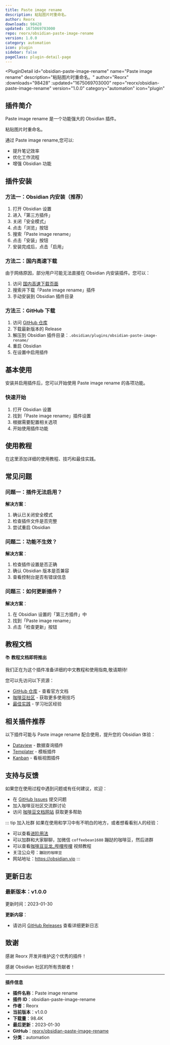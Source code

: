```yaml
---
title: Paste image rename
description: 粘贴图片时重命名。
author: Reorx
downloads: 98428
updated: 1675069703000
repo: reorx/obsidian-paste-image-rename
version: 1.0.0
category: automation
icon: plugin
sidebar: false
pageClass: plugin-detail-page
---
```


<PluginDetail
  id="obsidian-paste-image-rename"
  name="Paste image rename"
  description="粘贴图片时重命名。"
  author="Reorx"
  :downloads="98428"
  :updated="1675069703000"
  repo="reorx/obsidian-paste-image-rename"
  version="1.0.0"
  category="automation"
  icon="plugin"
>

<!-- AUTO_GENERATED_START -->
## 插件简介

Paste image rename 是一个功能强大的 Obsidian 插件。

粘贴图片时重命名。

通过 Paste image rename,您可以:

- 提升笔记效率
- 优化工作流程
- 增强 Obsidian 功能

<!-- AUTO_GENERATED_END -->

<!-- AUTO_GENERATED_START -->
## 插件安装

### 方法一：Obsidian 内安装（推荐）

1. 打开 Obsidian 设置
2. 进入「第三方插件」
3. 关闭「安全模式」
4. 点击「浏览」按钮
5. 搜索「Paste image rename」
6. 点击「安装」按钮
7. 安装完成后，点击「启用」

### 方法二：国内高速下载

由于网络原因，部分用户可能无法直接在 Obsidian 内安装插件。您可以：

1. 访问 [国内高速下载页面](/zh/documentation/obsidian-plugins-download.html)
2. 搜索并下载「Paste image rename」插件
3. 手动安装到 Obsidian 插件目录

### 方法三：GitHub 下载

1. 访问 [GitHub 仓库](https://github.com/reorx/obsidian-paste-image-rename)
2. 下载最新版本的 Release
3. 解压到 Obsidian 插件目录：`.obsidian/plugins/obsidian-paste-image-rename/`
4. 重启 Obsidian
5. 在设置中启用插件

## 基本使用

安装并启用插件后，您可以开始使用 Paste image rename 的各项功能。

### 快速开始

1. 打开 Obsidian 设置
2. 找到「Paste image rename」插件设置
3. 根据需要配置相关选项
4. 开始使用插件功能

<!-- AUTO_GENERATED_END -->

<!-- CUSTOM_CONTENT_START:tutorial -->
## 使用教程

在这里添加详细的使用教程、技巧和最佳实践。

<!-- CUSTOM_CONTENT_END:tutorial -->

<!-- SHARED_CONTENT_START -->
## 常见问题

### 问题一：插件无法启用？

**解决方案**：
1. 确认已关闭安全模式
2. 检查插件文件是否完整
3. 尝试重启 Obsidian

### 问题二：功能不生效？

**解决方案**：
1. 检查插件设置是否正确
2. 确认 Obsidian 版本是否兼容
3. 查看控制台是否有错误信息

### 问题三：如何更新插件？

**解决方案**：
1. 在 Obsidian 设置的「第三方插件」中
2. 找到「Paste image rename」
3. 点击「检查更新」按钮

## 教程文档

📚 **教程文档即将推出**

我们正在为这个插件准备详细的中文教程和使用指南,敬请期待!

您可以先访问以下资源：
- [GitHub 仓库](https://github.com/reorx/obsidian-paste-image-rename) - 查看官方文档
- [咖啡豆社区](/zh/bases/) - 获取更多使用技巧
- [最佳实践](/zh/best-practices/) - 学习社区经验

## 相关插件推荐

以下插件可能与 Paste image rename 配合使用，提升您的 Obsidian 体验：

- [Dataview](/zh/plugins/dataview.html) - 数据查询插件
- [Templater](/zh/plugins/templater-obsidian.html) - 模板插件
- [Kanban](/zh/plugins/obsidian-kanban.html) - 看板视图插件

## 支持与反馈

如果您在使用过程中遇到问题或有任何建议，欢迎：

- 在 [GitHub Issues](https://github.com/reorx/obsidian-paste-image-rename/issues) 提交问题
- 加入咖啡豆社区交流群讨论
- 访问 [咖啡豆文档网站](https://obsidian.vip) 获取更多帮助

::: tip 加入社群
如果在使用和学习中有不明白的地方，或者想看看别人的经验：
- 可以查看[进阶用法](/zh/advanced)
- 可以加群和大家聊聊，加微信 `coffeebean1688` 蹦跶的咖啡豆，然后进群
- 可以查看[咖啡豆豆龙_哔哩哔哩](https://space.bilibili.com/618777356) 视频教程
- 关注公众号：`蹦跶的咖啡豆`
- 网站地址：https://obsidian.vip
:::
<!-- SHARED_CONTENT_END -->

<!-- AUTO_GENERATED_START -->
## 更新日志

### 最新版本：v1.0.0

更新时间：2023-01-30

**更新内容**：
- 请访问 [GitHub Releases](https://github.com/reorx/obsidian-paste-image-rename/releases) 查看详细更新日志

## 致谢

感谢 Reorx 开发并维护这个优秀的插件！

感谢 Obsidian 社区的所有贡献者！

---

**插件信息**
- **插件名称**：Paste image rename
- **插件 ID**：obsidian-paste-image-rename
- **作者**：Reorx
- **当前版本**：v1.0.0
- **下载量**：98.4K
- **最后更新**：2023-01-30
- **GitHub**：[reorx/obsidian-paste-image-rename](https://github.com/reorx/obsidian-paste-image-rename)
- **分类**：automation
<!-- AUTO_GENERATED_END -->

</PluginDetail>


